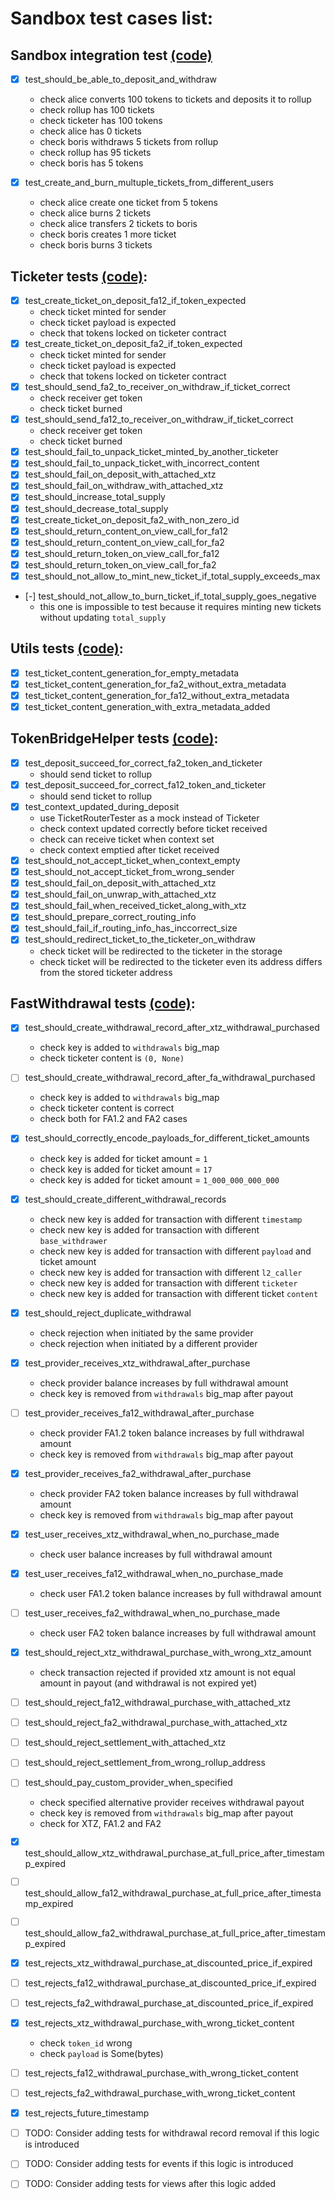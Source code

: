 # Sandbox test cases list:

## Sandbox integration test [(code)](test_communication.py)
- [x] test_should_be_able_to_deposit_and_withdraw
    - check alice converts 100 tokens to tickets and deposits it to rollup
    - check rollup has 100 tickets
    - check ticketer has 100 tokens
    - check alice has 0 tickets
    - check boris withdraws 5 tickets from rollup
    - check rollup has 95 tickets
    - check boris has 5 tokens

- [x] test_create_and_burn_multuple_tickets_from_different_users
    - check alice create one ticket from 5 tokens
    - check alice burns 2 tickets
    - check alice transfers 2 tickets to boris
    - check boris creates 1 more ticket
    - check boris burns 3 tickets

## Ticketer tests [(code)](test_ticketer.py):
- [x] test_create_ticket_on_deposit_fa12_if_token_expected
    - check ticket minted for sender
    - check ticket payload is expected
    - check that tokens locked on ticketer contract
- [x] test_create_ticket_on_deposit_fa2_if_token_expected
    - check ticket minted for sender
    - check ticket payload is expected
    - check that tokens locked on ticketer contract
- [x] test_should_send_fa2_to_receiver_on_withdraw_if_ticket_correct
    - check receiver get token
    - check ticket burned
- [x] test_should_send_fa12_to_receiver_on_withdraw_if_ticket_correct
    - check receiver get token
    - check ticket burned
- [x] test_should_fail_to_unpack_ticket_minted_by_another_ticketer
- [x] test_should_fail_to_unpack_ticket_with_incorrect_content
- [x] test_should_fail_on_deposit_with_attached_xtz
- [x] test_should_fail_on_withdraw_with_attached_xtz
- [x] test_should_increase_total_supply
- [x] test_should_decrease_total_supply
- [x] test_create_ticket_on_deposit_fa2_with_non_zero_id
- [x] test_should_return_content_on_view_call_for_fa12
- [x] test_should_return_content_on_view_call_for_fa2
- [x] test_should_return_token_on_view_call_for_fa12
- [x] test_should_return_token_on_view_call_for_fa2
- [x] test_should_not_allow_to_mint_new_ticket_if_total_supply_exceeds_max
- [-] test_should_not_allow_to_burn_ticket_if_total_supply_goes_negative
    - this one is impossible to test because it requires minting new tickets without updating `total_supply`

## Utils tests [(code)](test_utils.py):
- [x] test_ticket_content_generation_for_empty_metadata
- [x] test_ticket_content_generation_for_fa2_without_extra_metadata
- [x] test_ticket_content_generation_for_fa12_without_extra_metadata
- [x] test_ticket_content_generation_with_extra_metadata_added

## TokenBridgeHelper tests [(code)](test_token_bridge_helper.py):
- [x] test_deposit_succeed_for_correct_fa2_token_and_ticketer
    - should send ticket to rollup
- [x] test_deposit_succeed_for_correct_fa12_token_and_ticketer
    - should send ticket to rollup
- [x] test_context_updated_during_deposit
    - use TicketRouterTester as a mock instead of Ticketer
    - check context updated correctly before ticket received
    - check can receive ticket when context set
    - check context emptied after ticket received
- [x] test_should_not_accept_ticket_when_context_empty
- [x] test_should_not_accept_ticket_from_wrong_sender
- [x] test_should_fail_on_deposit_with_attached_xtz
- [x] test_should_fail_on_unwrap_with_attached_xtz
- [x] test_should_fail_when_received_ticket_along_with_xtz
- [x] test_should_prepare_correct_routing_info
- [x] test_should_fail_if_routing_info_has_inccorrect_size
- [x] test_should_redirect_ticket_to_the_ticketer_on_withdraw
    - check ticket will be redirected to the ticketer in the storage
    - check ticket will be redirected to the ticketer even its address differs from the stored ticketer address

## FastWithdrawal tests [(code)](test_fast_withdrawal.py):
- [x] test_should_create_withdrawal_record_after_xtz_withdrawal_purchased
    - check key is added to `withdrawals` big_map
    - check ticketer content is `(0, None)`

- [ ] test_should_create_withdrawal_record_after_fa_withdrawal_purchased
    - check key is added to `withdrawals` big_map
    - check ticketer content is correct
    - check both for FA1.2 and FA2 cases

- [x] test_should_correctly_encode_payloads_for_different_ticket_amounts
    - check key is added for ticket amount = `1`
    - check key is added for ticket amount = `17`
    - check key is added for ticket amount = `1_000_000_000_000`

- [x] test_should_create_different_withdrawal_records
    - check new key is added for transaction with different `timestamp`
    - check new key is added for transaction with different `base_withdrawer`
    - check new key is added for transaction with different `payload` and ticket amount
    - check new key is added for transaction with different `l2_caller`
    - check new key is added for transaction with different `ticketer`
    - check new key is added for transaction with different ticket `content`

- [x] test_should_reject_duplicate_withdrawal
    - check rejection when initiated by the same provider
    - check rejection when initiated by a different provider

- [x] test_provider_receives_xtz_withdrawal_after_purchase
    - check provider balance increases by full withdrawal amount
    - check key is removed from `withdrawals` big_map after payout

- [ ] test_provider_receives_fa12_withdrawal_after_purchase
    - check provider FA1.2 token balance increases by full withdrawal amount
    - check key is removed from `withdrawals` big_map after payout

- [x] test_provider_receives_fa2_withdrawal_after_purchase
    - check provider FA2 token balance increases by full withdrawal amount
    - check key is removed from `withdrawals` big_map after payout

- [x] test_user_receives_xtz_withdrawal_when_no_purchase_made
    - check user balance increases by full withdrawal amount

- [x] test_user_receives_fa12_withdrawal_when_no_purchase_made
    - check user FA1.2 token balance increases by full withdrawal amount

- [ ] test_user_receives_fa2_withdrawal_when_no_purchase_made
    - check user FA2 token balance increases by full withdrawal amount

- [x] test_should_reject_xtz_withdrawal_purchase_with_wrong_xtz_amount
    - check transaction rejected if provided xtz amount is not equal amount in payout (and withdrawal is not expired yet)

- [ ] test_should_reject_fa12_withdrawal_purchase_with_attached_xtz
- [ ] test_should_reject_fa2_withdrawal_purchase_with_attached_xtz
- [ ] test_should_reject_settlement_with_attached_xtz
- [ ] test_should_reject_settlement_from_wrong_rollup_address

- [ ] test_should_pay_custom_provider_when_specified
    - check specified alternative provider receives withdrawal payout
    - check key is removed from `withdrawals` big_map after payout
    - check for XTZ, FA1.2 and FA2

- [x] test_should_allow_xtz_withdrawal_purchase_at_full_price_after_timestamp_expired
- [ ] test_should_allow_fa12_withdrawal_purchase_at_full_price_after_timestamp_expired
- [ ] test_should_allow_fa2_withdrawal_purchase_at_full_price_after_timestamp_expired

- [x] test_rejects_xtz_withdrawal_purchase_at_discounted_price_if_expired
- [ ] test_rejects_fa12_withdrawal_purchase_at_discounted_price_if_expired
- [ ] test_rejects_fa2_withdrawal_purchase_at_discounted_price_if_expired

- [x] test_rejects_xtz_withdrawal_purchase_with_wrong_ticket_content
    - check `token_id` wrong
    - check `payload` is Some(bytes)
- [ ] test_rejects_fa12_withdrawal_purchase_with_wrong_ticket_content
- [ ] test_rejects_fa2_withdrawal_purchase_with_wrong_ticket_content
- [x] test_rejects_future_timestamp

- [ ] TODO: Consider adding tests for withdrawal record removal if this logic is introduced
- [ ] TODO: Consider adding tests for events if this logic is introduced
- [ ] TODO: Consider adding tests for views after this logic added

